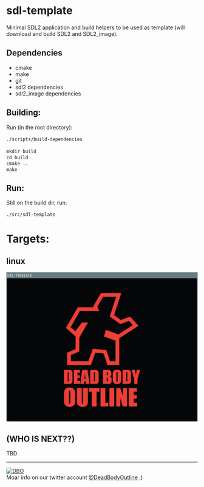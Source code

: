 sdl-template
=====================
Minimal SDL2 application and build helpers to be used as template (will download and build SDL2 and SDL2_image).

Dependencies
---------------------
- cmake
- make
- git
- sdl2 dependencies
- sdl2_image dependencies

Building:
---------------------
Run (in the root directory):

```
./scripts/build-dependencies

mkdir build
cd build
cmake ..
make
```

Run:
---------------------
Still on the build dir, run:

```
./src/sdl-template
```

Targets:
====================
linux
---------------------
![linux build](/screenshots/linux.png?raw=true)

(WHO IS NEXT??)
---------------------
TBD

---------------------
[<img src="https://deadbodyoutline.com/images/dbo.png" width="300" title="DBO">](https://deadbodyoutline.com)  
Moar info on our twitter account [@DeadBodyOutline](https://twitter.com/DeadBodyOutline) ;)

